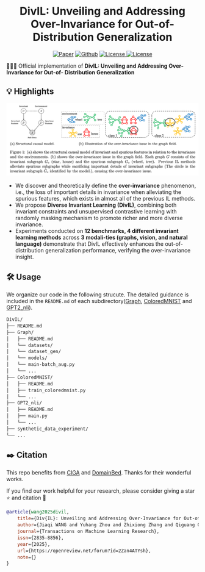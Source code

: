 <h1 align="center">DivIL: Unveiling and Addressing Over-Invariance for Out-of- Distribution Generalization</h1>
<p align="center">
    <a href="https://arxiv.org/abs/2502.12413"><img src="https://img.shields.io/badge/arXiv-2502.12413-b31b1b.svg" alt="Paper"></a>
    <a href="https://github.com/kokolerk/DivIL"><img src="https://img.shields.io/badge/-Github-grey?logo=github" alt="Github"></a>
    <a href="https://github.com/kokolerk/DivIL"> <img alt="License" src="https://img.shields.io/static/v1?label=Pub&message=TMLR%2725&color=blue"> </a>
    <a href="https://github.com/kokolerk/DivIL/blob/main/LICENSE"> <img alt="License" src="https://img.shields.io/github/license/kokolerk/DivIL?color=blue"> </a>
</p>

🚀🚀🚀 Official implementation of **DivIL: Unveiling and Addressing Over-Invariance for Out-of- Distribution Generalization**

## 💡 Highlights
<p align="center">
  <img src="assets/image-1.png">
</p>

- We discover and theoretically define the **over-invariance** phenomenon, i.e., the loss of important details in invariance when alleviating the spurious features, which exists in almost all of the previous IL methods.
- We propose **Diverse Invariant Learning (DivIL)**, combining both invariant constraints and unsupervised contrastive learning with randomly masking mechanism to promote richer and more diverse invariance.
- Experiments conducted on **12 benchmarks, 4 different invariant learning methods** across **3 modali-ties (graphs, vision, and natural language)** demonstrate that DivIL effectively enhances the out-of-distribution generalization performance, verifying the over-invariance insight.

## 🛠️ Usage
We organize our code in the following strucute. The detailed guidance is included in the `README.md` of each subdirectory([Graph](https://github.com/kokolerk/DivIL/tree/main/Graph), [ColoredMNIST](https://github.com/kokolerk/DivIL/tree/main/ColoredMNIST) and [GPT2_nli](https://github.com/kokolerk/DivIL/tree/main/GPT2_nli)).


``` bash
DivIL/
├── README.md
├── Graph/
│   ├── README.md
│   └── datasets/
│   └── dataset_gen/
│   └── models/
│   └── main-batch_aug.py
│   └── ...
├── ColoredMNIST/
│   ├── README.md
│   ├── train_coloredmnist.py
│   └── ...
├── GPT2_nli/
│   ├── README.md
│   ├── main.py
│   └── ...
├── synthetic_data_experiment/
└── ...
```

## ✒️ Citation
This repo benefits from [CIGA](https://github.com/LFhase/CIGA) and [DomainBed](https://github.com/facebookresearch/DomainBed). Thanks for their wonderful works.

If you find our work helpful for your research, please consider giving a star ⭐ and citation 📝

```bibtex
@article{wang2025divil,
    title={Div{IL}: Unveiling and Addressing Over-Invariance for Out-of- Distribution Generalization},
    author={Jiaqi WANG and Yuhang Zhou and Zhixiong Zhang and Qiguang Chen and Yongqiang Chen and James Cheng},
    journal={Transactions on Machine Learning Research},
    issn={2835-8856},
    year={2025},
    url={https://openreview.net/forum?id=2Zan4ATYsh},
    note={}
}
```


